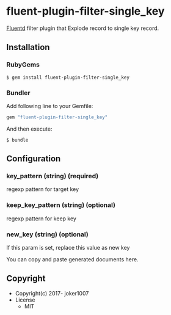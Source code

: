 # fluent-plugin-filter-single_key

[Fluentd](https://fluentd.org/) filter plugin that Explode record to single key record.

## Installation

### RubyGems

```
$ gem install fluent-plugin-filter-single_key
```

### Bundler

Add following line to your Gemfile:

```ruby
gem "fluent-plugin-filter-single_key"
```

And then execute:

```
$ bundle
```

## Configuration

### key_pattern (string) (required)

regexp pattern for target key

### keep_key_pattern (string) (optional)

regexp pattern for keep key

### new_key (string) (optional)

If this param is set, replace this value as new key

You can copy and paste generated documents here.

## Copyright

* Copyright(c) 2017- joker1007
* License
  * MIT
